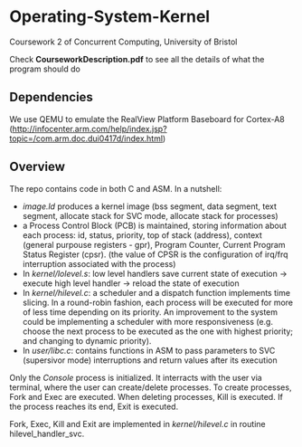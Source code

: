 # Operating-System-Kernel
Coursework 2 of Concurrent Computing, University of Bristol

Check **CourseworkDescription.pdf** to see all the details of what the program should do

## Dependencies

We use QEMU to emulate the RealView Platform Baseboard for Cortex-A8
(http://infocenter.arm.com/help/index.jsp?topic=/com.arm.doc.dui0417d/index.html)

## Overview

The repo contains code in both C and ASM. In a nutshell:

*	*image.ld* produces a kernel image (bss segment, data segment, text segment, allocate stack for SVC mode, allocate stack for processes)
* a Process Control Block (PCB) is maintained, storing information about each process: id, status, priority, top of stack (address), context (general purpouse registers - gpr), Program Counter, Current Program Status Register (cpsr). (the value of CPSR is the configuration of irq/frq interruption associated with the process)
*	In *kernel/lolevel.s*: low level handlers save current state of execution -> execute high level handler -> reload the state of execution
*	In *kernel/hilevel.c*: a scheduler and a dispatch function implements time slicing. In a round-robin fashion, each process will be executed for more of less time depending on its priority. An improvement to the system could be implementing a scheduler with more responsiveness (e.g. choose the next process to be executed as the one with highest priority; and changing to dynamic priority).
* In *user/libc.c*: contains functions in ASM to pass parameters to SVC (supersivor mode) interruptions and return values after its execution
	
Only the *Console* process is initialized. It interracts with the user via terminal, where the user can create/delete processes. To create processes, Fork and Exec are executed. When deleting processes, Kill is executed. If the process reaches its end, Exit is executed. 

Fork, Exec, Kill and Exit are implemented in *kernel/hilevel.c* in routine hilevel_handler_svc.
